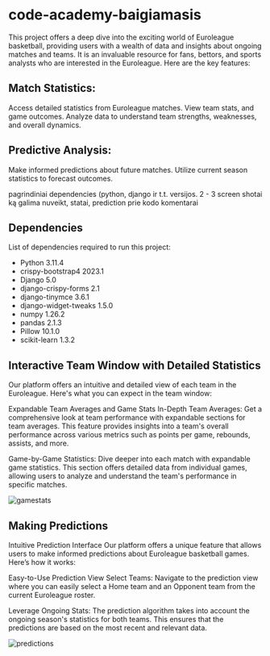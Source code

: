# code-academy-baigiamasis
This project offers a deep dive into the exciting world of Euroleague basketball, providing users with a wealth of data and insights about ongoing matches and teams. It is an invaluable resource for fans, bettors, and sports analysts who are interested in the Euroleague. Here are the key features:

## Match Statistics:
Access detailed statistics from Euroleague matches.
View team stats, and game outcomes.
Analyze data to understand team strengths, weaknesses, and overall dynamics.

## Predictive Analysis:
Make informed predictions about future matches.
Utilize current season statistics to forecast outcomes.

pagrindiniai dependencies (python, django ir t.t. versijos.
2 - 3 screen shotai ką galima nuveikt, statai, prediction
prie kodo komentarai

## Dependencies

List of dependencies required to run this project:

- Python 3.11.4
- crispy-bootstrap4 2023.1
- Django 5.0
- django-crispy-forms 2.1
- django-tinymce 3.6.1
- django-widget-tweaks 1.5.0
- numpy 1.26.2
- pandas 2.1.3
- Pillow 10.1.0
- scikit-learn 1.3.2

## Interactive Team Window with Detailed Statistics
Our platform offers an intuitive and detailed view of each team in the Euroleague. Here's what you can expect in the team window:

Expandable Team Averages and Game Stats
In-Depth Team Averages: Get a comprehensive look at team performance with expandable sections for team averages. This feature provides insights into a team's overall performance across various metrics such as points per game, rebounds, assists, and more.

Game-by-Game Statistics: Dive deeper into each match with expandable game statistics. This section offers detailed data from individual games, allowing users to analyze and understand the team's performance in specific matches.


![gamestats](https://github.com/Aristotlle/code-academy-baigiamasis/assets/62259737/114269c7-ed9d-4fc5-ae3f-ac0cb35f8a65)

## Making Predictions
Intuitive Prediction Interface
Our platform offers a unique feature that allows users to make informed predictions about Euroleague basketball games. Here’s how it works:

Easy-to-Use Prediction View
Select Teams: Navigate to the prediction view where you can easily select a Home team and an Opponent team from the current Euroleague roster.

Leverage Ongoing Stats: The prediction algorithm takes into account the ongoing season's statistics for both teams. This ensures that the predictions are based on the most recent and relevant data.

![predictions](https://github.com/Aristotlle/code-academy-baigiamasis/assets/62259737/70e0dc62-a4de-4193-b1ba-3734ce88f27f)
